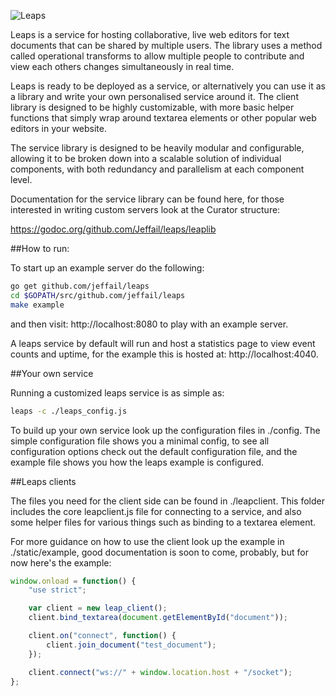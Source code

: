 ![Leaps](http://jeffail.uk/images/leaps_logo.png "Leaps")

Leaps is a service for hosting collaborative, live web editors for text documents that can be shared by multiple users. The library uses a method called operational transforms to allow multiple people to contribute and view each others changes simultaneously in real time.

Leaps is ready to be deployed as a service, or alternatively you can use it as a library and write your own personalised service around it. The client library is designed to be highly customizable, with more basic helper functions that simply wrap around textarea elements or other popular web editors in your website.

The service library is designed to be heavily modular and configurable, allowing it to be broken down into a scalable solution of individual components, with both redundancy and parallelism at each component level.

Documentation for the service library can be found here, for those interested in writing custom servers look at the Curator structure:

https://godoc.org/github.com/Jeffail/leaps/leaplib

##How to run:

To start up an example server do the following:

```bash
go get github.com/jeffail/leaps
cd $GOPATH/src/github.com/jeffail/leaps
make example
```

and then visit: http://localhost:8080 to play with an example server.

A leaps service by default will run and host a statistics page to view event counts and uptime, for the example this is hosted at: http://localhost:4040.

##Your own service

Running a customized leaps service is as simple as:

```bash
leaps -c ./leaps_config.js
```

To build up your own service look up the configuration files in ./config. The simple configuration file shows you a minimal config, to see all configuration options check out the default configuration file, and the example file shows you how the leaps example is configured.

##Leaps clients

The files you need for the client side can be found in ./leapclient. This folder includes the core leapclient.js file for connecting to a service, and also some helper files for various things such as binding to a textarea element.

For more guidance on how to use the client look up the example in ./static/example, good documentation is soon to come, probably, but for now here's the example:

```javascript
window.onload = function() {
	"use strict";

	var client = new leap_client();
	client.bind_textarea(document.getElementById("document"));

	client.on("connect", function() {
		client.join_document("test_document");
	});

	client.connect("ws://" + window.location.host + "/socket");
};
```
